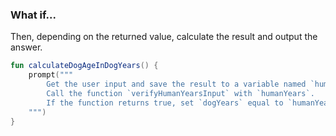 ### What if...
Then, depending on the returned value, calculate the result and output the answer.

<div class="hint" title="Example of a prompt">

```kotlin
fun calculateDogAgeInDogYears() {
    prompt("""
        Get the user input and save the result to a variable named `humanYears`.
        Call the function `verifyHumanYearsInput` with `humanYears`. 
        If the function returns true, set `dogYears` equal to `humanYears` multiplied by 7 and print the message "Your dog's age in dog years is: dogYears".
    """)
}
```
</div>
